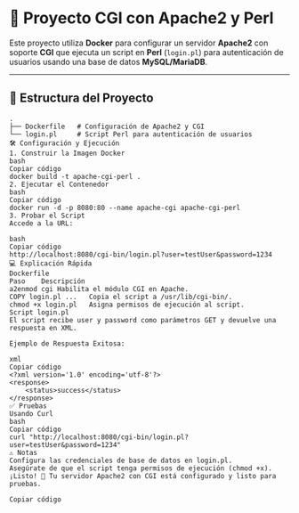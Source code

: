 # 🚀 Proyecto CGI con Apache2 y Perl

Este proyecto utiliza **Docker** para configurar un servidor **Apache2** con soporte **CGI** que ejecuta un script en **Perl** (`login.pl`) para autenticación de usuarios usando una base de datos **MySQL/MariaDB**.

---

## 📂 **Estructura del Proyecto**

```plaintext
.
├── Dockerfile   # Configuración de Apache2 y CGI
└── login.pl     # Script Perl para autenticación de usuarios
🛠 Configuración y Ejecución
1. Construir la Imagen Docker
bash
Copiar código
docker build -t apache-cgi-perl .
2. Ejecutar el Contenedor
bash
Copiar código
docker run -d -p 8080:80 --name apache-cgi apache-cgi-perl
3. Probar el Script
Accede a la URL:

bash
Copiar código
http://localhost:8080/cgi-bin/login.pl?user=testUser&password=1234
💻 Explicación Rápida
Dockerfile
Paso	Descripción
a2enmod cgi	Habilita el módulo CGI en Apache.
COPY login.pl ...	Copia el script a /usr/lib/cgi-bin/.
chmod +x login.pl	Asigna permisos de ejecución al script.
Script login.pl
El script recibe user y password como parámetros GET y devuelve una respuesta en XML.

Ejemplo de Respuesta Exitosa:

xml
Copiar código
<?xml version='1.0' encoding='utf-8'?>
<response>
    <status>success</status>
</response>
✅ Pruebas
Usando Curl
bash
Copiar código
curl "http://localhost:8080/cgi-bin/login.pl?user=testUser&password=1234"
⚠️ Notas
Configura las credenciales de base de datos en login.pl.
Asegúrate de que el script tenga permisos de ejecución (chmod +x).
¡Listo! 🚀 Tu servidor Apache2 con CGI está configurado y listo para pruebas.

Copiar código





